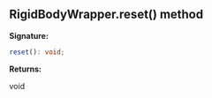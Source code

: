 
## RigidBodyWrapper.reset() method

**Signature:**

```typescript
reset(): void;
```
**Returns:**

void

